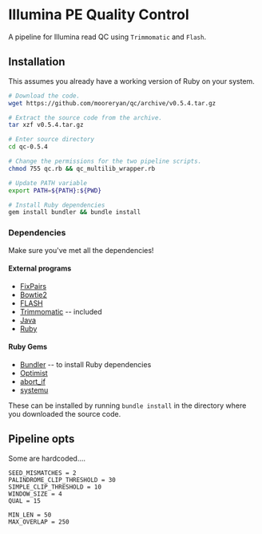 # Illumina PE Quality Control

A pipeline for Illumina read QC using `Trimmomatic` and `Flash`.

## Installation

This assumes you already have a working version of Ruby on your system.


```bash
# Download the code.
wget https://github.com/mooreryan/qc/archive/v0.5.4.tar.gz

# Extract the source code from the archive.
tar xzf v0.5.4.tar.gz

# Enter source directory
cd qc-0.5.4

# Change the permissions for the two pipeline scripts.
chmod 755 qc.rb && qc_multilib_wrapper.rb

# Update PATH variable
export PATH=${PATH}:${PWD}

# Install Ruby dependencies
gem install bundler && bundle install
```

### Dependencies

Make sure you've met all the dependencies!

#### External programs

- [FixPairs](https://github.com/mooreryan/FixPairs)
- [Bowtie2](http://bowtie-bio.sourceforge.net/bowtie2/index.shtml)
- [FLASH](https://ccb.jhu.edu/software/FLASH/)
- [Trimmomatic](http://www.usadellab.org/cms/?page=trimmomatic) -- included
- [Java](https://www.oracle.com/technetwork/java/javase/downloads/jre8-downloads-2133155.html)
- [Ruby](https://www.ruby-lang.org/)

#### Ruby Gems

- [Bundler](https://rubygems.org/gems/bundler) -- to install Ruby dependencies
- [Optimist](https://rubygems.org/gems/optimist)
- [abort_if](https://rubygems.org/gems/abort_if)
- [systemu](https://rubygems.org/gems/systemu)

These can be installed by running `bundle install` in the directory where you downloaded the source code.

## Pipeline opts

Some are hardcoded....

```
SEED_MISMATCHES = 2
PALINDROME_CLIP_THRESHOLD = 30
SIMPLE_CLIP_THRESHOLD = 10
WINDOW_SIZE = 4
QUAL = 15

MIN_LEN = 50
MAX_OVERLAP = 250
```
